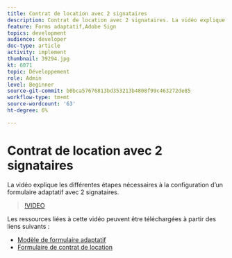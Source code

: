 ```yaml
---
title: Contrat de location avec 2 signataires
description: Contrat de location avec 2 signataires. La vidéo explique les différentes étapes nécessaires à la configuration d’un formulaire adaptatif avec 2 signataires.
feature: Forms adaptatif,Adobe Sign
topics: development
audience: developer
doc-type: article
activity: implement
thumbnail: 39294.jpg
kt: 6071
topic: Développement
role: Admin
level: Beginner
source-git-commit: b0bca57676813bd353213b4808f99c463272de85
workflow-type: tm+mt
source-wordcount: '63'
ht-degree: 6%

---
```


# Contrat de location avec 2 signataires

La vidéo explique les différentes étapes nécessaires à la configuration d’un formulaire adaptatif avec 2 signataires.

>[!VIDEO](https://video.tv.adobe.com/v/39294/?quality=9&learn=on)

Les ressources liées à cette vidéo peuvent être téléchargées à partir des liens suivants :

* [Modèle de formulaire adaptatif](assets/tenancy-agreement-template.zip)
* [Formulaire de contrat de location](assets/rental-agreement-form.zip)